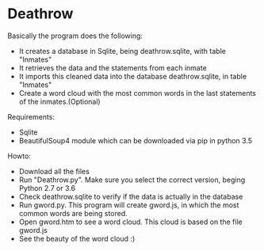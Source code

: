 # Deathrow

Basically the program does the following:
* It creates a database in Sqlite, being deathrow.sqlite, with table "Inmates"
* It retrieves the data and the statements from each inmate
* It imports this cleaned data into the database deathrow.sqlite, in table "Inmates"
* Create a word cloud with the most common words in the last statements of the inmates.(Optional)

Requirements:

* Sqlite
* BeautifulSoup4 module which can be downloaded via pip in python 3.5

Howto:

* Download all the files
* Run "Deathrow.py". Make sure you select the correct version, beging Python 2.7 or 3.6
* Check deathrow.sqlite to verify if the data is actually in the database
* Run gword.py. This program will create gword.js, in which the most common words are being stored.
* Open gword.htm to see a word cloud. This cloud is based on the file gword.js
* See the beauty of the word cloud :)
